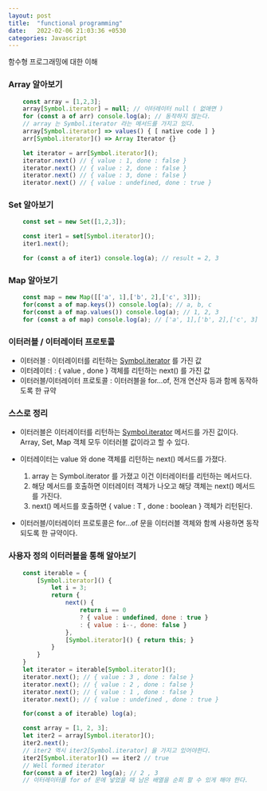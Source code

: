 ```yaml
---
layout: post
title:  "functional programming"
date:   2022-02-06 21:03:36 +0530
categories: Javascript
---
```

함수형 프로그래밍에 대한 이해

### Array 알아보기
```javascript
    const array = [1,2,3];
    array[Symbol.iterator] = null; // 이터레이터 null ( 없애면 )
    for (const a of arr) console.log(a); // 동작하지 않는다.
    // array 는 Symbol.iterator 라는 메서드를 가지고 있다.
    array[Symbol.iterator] => values() { [ native code ] }
    arr[Symbol.iterator]() => Array Iterator {}

    let iterator = arr[Symbol.iterator]();
    iterator.next() // { value : 1, done : false }
    iterator.next() // { value : 2, done : false }
    iterator.next() // { value : 3, done : false }
    iterator.next() // { value : undefined, done : true }

```
### Set 알아보기
```javascript
    const set = new Set([1,2,3]);

    const iter1 = set[Symbol.iterator]();
    iter1.next();

    for (const a of iter1) console.log(a); // result = 2, 3
```
### Map 알아보기
```javascript
    const map = new Map([['a', 1],['b', 2],['c', 3]]);
    for(const a of map.keys()) console.log(a); // a, b, c
    for(const a of map.values()) console.log(a); // 1, 2, 3
    for (const a of map) console.log(a); // ['a', 1],['b', 2],['c', 3]
```

### 이터러블 / 이터레이터 프로토콜
- 이터러블 : 이터레이터를 리턴하는 [Symbol.iterator]() 를 가진 값
- 이터레이터 : { value , done } 객체를 리턴하는 next() 를 가진 값
- 이터러블/이터레이터 프로토콜  : 이터러블을 for...of, 전개 연산자 등과 함께 동작하도록 한 규약

### 스스로 정리
- 이터러블은 이터레이터를 리턴하는 [Symbol.iterator]() 메서드를 가진 값이다.  
Array, Set, Map 객체 모두 이터러블 값이라고 할 수 있다.
- 이터레이터는 value 와 done 객체를 리턴하는 next() 메서드를 가졌다.  
    1. array 는 Symbol.iterator 를 가졌고 이건 이터레이터를 리턴하는 메서드다.
    2. 해당 메서드를 호출하면 이터레이터 객체가 나오고 해당 객체는 next() 메서드를 가진다.
    3. next() 메서드를 호출하면 { value : T , done : boolean } 객체가 리턴된다.

- 이터러블/이터레이터 프로토콜은 for...of 문을 이터러블 객체와 함께 사용하면 동작되도록 한 규약이다.

### 사용자 정의 이터러블을 통해 알아보기
```javascript
    const iterable = {
        [Symbol.iterator]() {
            let i = 3;
            return {
                next() {
                    return i == 0 
                    ? { value : undefined, done : true } 
                    : { value : i--, done: false }
                },
                [Symbol.iterator]() { return this; }
            }
        }
    }
    let iterator = iterable[Symbol.iterator]();
    iterator.next(); // { value : 3 , done : false }
    iterator.next(); // { value : 2 , done : false }
    iterator.next(); // { value : 1 , done : false }
    iterator.next(); // { value : undefined , done : true }

    for(const a of iterable) log(a);

    const array = [1, 2, 3];
    let iter2 = array[Symbol.iterator]();
    iter2.next();
    // iter2 역시 iter2[Symbol.iterator] 을 가지고 있어야한다.
    iter2[Symbol.iterator]() == iter2 // true
    // Well formed iterator
    for(const a of iter2) log(a); // 2 , 3
    // 이터레이터를 for of 문에 넣었을 때 남은 배열을 순회 할 수 있게 해야 한다.
```